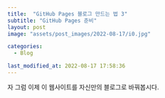 ```yaml
---
title:  "GitHub Pages 블로그 만드는 법 3"
subtitle: "GitHub Pages 준비"
layout: post
image: "assets/post_images/2022-08-17/i0.jpg"

categories:
  - Blog

last_modified_at: 2022-08-17 17:58:36
---
```


자 그럼 이제 이 웹사이트를 자신만의 블로그로 바꿔봅시다.

<span class="image fit"><img src="{{ 'assets/post_images/2022-08-17/i0.jpg' | relative_url }}" alt="" /></span>
